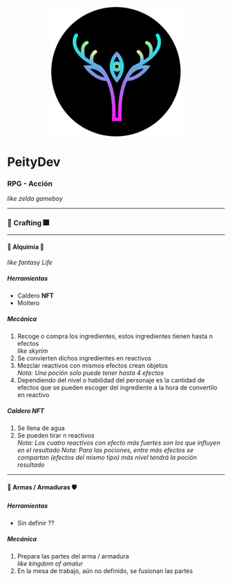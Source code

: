 <div align="center">
    <img src="images/logo.svg" width="300" height="300" alt="piety-logo">
</div>

<h1>PeityDev</h1>
<h3>RPG - Acción</h3>
<i>like zelda gameboy</i>
<hr />
<h3> 🎇 Crafting 🎆 </h3>
<hr />
<h4> 🧨 Alquimia 🥤 </h4>
<i>like fantasy Life</i>
<h5>Herramientas</h5>
<ul>
    <li>Caldero <b>NFT</b></li>
    <li>Moltero</li>
</ul>
<h5>Mecánica</h5>
<ol>
    <li>Recoge o compra los ingredientes, estos ingredientes tienen hasta n efectos</li>
    <i>like skyrim</i> 
    <li>Se convierten dichos ingredientes en reactivos</li>
    <li>Mezclar reactivos con mismos efectos crean objetos</li>
    <i>Nota: Una poción solo puede tener hasta 4 efectos</i> 
    <li>Dependiendo del nivel o habilidad del personaje es la cantidad de efectos que se pueden escoger del ingrediente a la hora de convertilo en reactivo</li>
</ol>
<h5>Caldero <b>NFT</b></h5>
<ol>
    <li>Se llena de agua</li>
    <li>Se pueden tirar n reactivos</li>
    <i>Nota: Los cuatro reactivos con efecto más fuertes son los que influyen en el resultado</i> 
    <i>Nota: Para las pociones, entre más efectos se compartan (efectos del mismo tipo) más nivel tendrá la poción resultado</i> 
</ol>
<hr />
<h4> 🏹 Armas / Armaduras 🛡 </h4>
<h5>Herramientas</h5>
<ul>
    <li>Sin definir ??</li>
</ul>
<h5>Mecánica</h5>
<ol>
    <li>Prepara las partes del arma / armadura</li>
    <i>like kingdom of amalur</i> 
    <li>En la mesa de trabajo, aún no definido, se fusionan las partes</li>
</ol>
